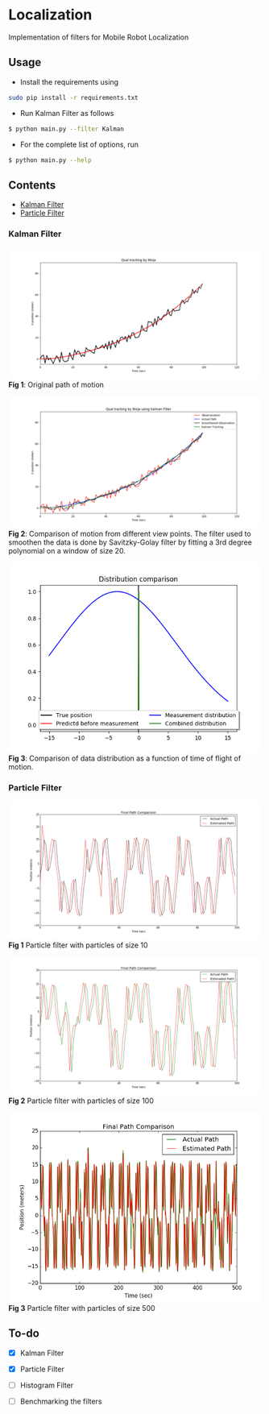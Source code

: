 # Localization
Implementation of filters for Mobile Robot Localization 

## Usage

- Install the requirements using
```bash
sudo pip install -r requirements.txt
```
- Run Kalman Filter as follows
```bash
$ python main.py --filter Kalman
```
- For the complete list of options, run
```bash
$ python main.py --help
```

## Contents

- [Kalman Filter](#kalman)
- [Particle Filter](#particle)

<a name='kalman'></a>
### Kalman Filter
![](imgs/original_path.png)
**Fig 1**: Original path of motion

![](imgs/Kalman_tracking.png)
**Fig 2**: Comparison of motion from different view points. The filter used to smoothen the data is done by Savitzky-Golay filter by fitting a 3rd degree polynomial on a window of size 20.

![](imgs/distribution_comparison.gif)
**Fig 3**: Comparison of data distribution as a function of time of flight of motion. 

<a name='particle'></a>
### Particle Filter

![](imgs/particle_1.png)
**Fig 1** Particle filter with particles of size 10

![](imgs/particle_2.png)
**Fig 2** Particle filter with particles of size 100

![](imgs/particle_3.png)
**Fig 3** Particle filter with particles of size 500


## To-do
- [x] Kalman Filter
- [x] Particle Filter
- [ ] Histogram Filter
- [ ] Benchmarking the filters

